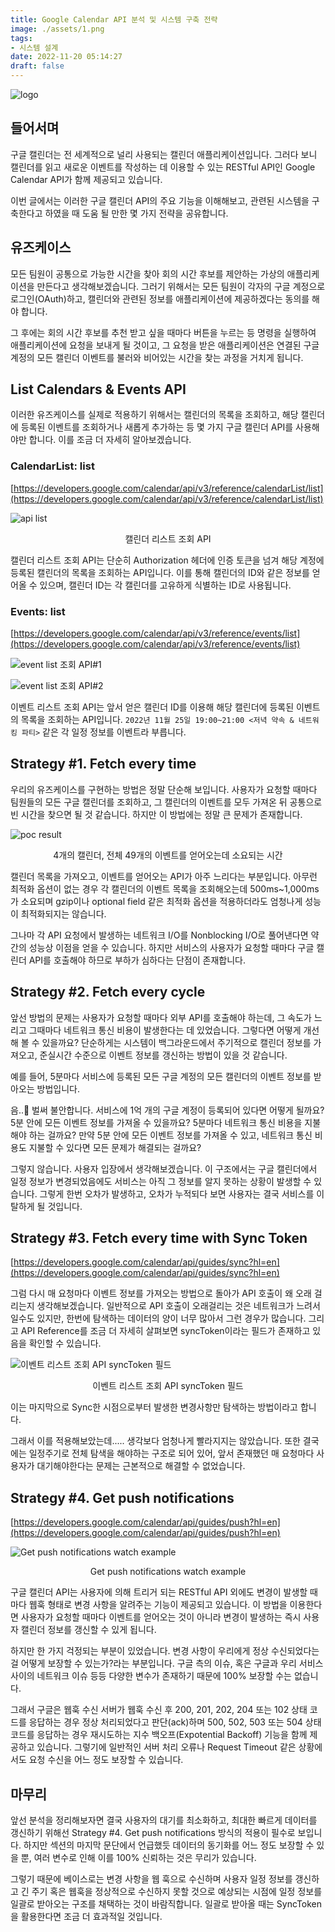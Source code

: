```yaml
---
title: Google Calendar API 분석 및 시스템 구축 전략
image: ./assets/1.png
tags:
- 시스템 설계
date: 2022-11-20 05:14:27
draft: false
---
```


![logo](assets/1.png)

## 들어서며

구글 캘린더는 전 세계적으로 널리 사용되는 캘린더 애플리케이션입니다. 그러다 보니 캘린더를 읽고 새로운 이벤트를 작성하는 데 이용할 수 있는 RESTful API인 Google Calendar API가 함께 제공되고 있습니다.

이번 글에서는 이러한 구글 캘린더 API의 주요 기능을 이해해보고, 관련된 시스템을 구축한다고 하였을 때 도움 될 만한 몇 가지 전략을 공유합니다.

## 유즈케이스

모든 팀원이 공통으로 가능한 시간을 찾아 회의 시간 후보를 제안하는 가상의 애플리케이션을 만든다고 생각해보겠습니다. 그러기 위해서는 모든 팀원이 각자의 구글 계정으로 로그인(OAuth)하고, 캘린더와 관련된 정보를 애플리케이션에 제공하겠다는 동의를 해야 합니다.

그 후에는 회의 시간 후보를 추천 받고 싶을 때마다 버튼을 누르는 등 명령을 실행하여 애플리케이션에 요청을 보내게 될 것이고, 그 요청을 받은 애플리케이션은 연결된 구글 계정의 모든 캘린더 이벤트를 불러와 비어있는 시간을 찾는 과정을 거치게 됩니다.

## List Calendars & Events API

이러한 유즈케이스를 실제로 적용하기 위해서는 캘린더의 목록을 조회하고, 해당 캘린더에 등록된 이벤트를 조회하거나 새롭게 추가하는 등 몇 가지 구글 캘린더 API를 사용해야만 합니다. 이를 조금 더 자세히 알아보겠습니다.

### CalendarList: list

[https://developers.google.com/calendar/api/v3/reference/calendarList/list](https://developers.google.com/calendar/api/v3/reference/calendarList/list)

![api list](assets/2.png)

<center>캘린더 리스트 조회 API</center>

캘린더 리스트 조회 API는 단순히 Authorization 헤더에 인증 토큰을 넘겨 해당 계정에 등록된 캘린더의 목록을 조회하는 API입니다. 이를 통해 캘린더의 ID와 같은 정보를 얻어올 수 있으며, 캘린더 ID는 각 캘린더를 고유하게 식별하는 ID로 사용됩니다.

### Events: list

[https://developers.google.com/calendar/api/v3/reference/events/list](https://developers.google.com/calendar/api/v3/reference/events/list)

![event list 조회 API#1](assets/3.png)

![event list 조회 API#2](assets/4.png)

이벤트 리스트 조회 API는 앞서 얻은 캘린더 ID를 이용해 해당 캘린더에 등록된 이벤트의 목록을 조회하는 API입니다. `2022년 11월 25일 19:00~21:00 <저녁 약속 & 네트워킹 파티>` 같은 각 일정 정보를 이벤트라 부릅니다.

## Strategy #1. Fetch every time

우리의 유즈케이스를 구현하는 방법은 정말 단순해 보입니다. 사용자가 요청할 때마다 팀원들의 모든 구글 캘린더를 조회하고, 그 캘린더의 이벤트를 모두 가져온 뒤 공통으로 빈 시간을 찾으면 될 것 같습니다. 하지만 이 방법에는 정말 큰 문제가 존재합니다.

![poc result](assets/5.png)

<center>4개의 캘린더, 전체 49개의 이벤트를 얻어오는데 소요되는 시간</center>

캘린더 목록을 가져오고, 이벤트를 얻어오는 API가 아주 느리다는 부분입니다. 아무런 최적화 옵션이 없는 경우 각 캘린더의 이벤트 목록을 조회해오는데 500ms~1,000ms가 소요되며 gzip이나 optional field 같은 최적화 옵션을 적용하더라도 엄청나게 성능이 최적화되지는 않습니다.

그나마 각 API 요청에서 발생하는 네트워크 I/O를 Nonblocking I/O로 풀어낸다면 약간의 성능상 이점을 얻을 수 있습니다. 하지만 서비스의 사용자가 요청할 때마다 구글 캘린더 API를 호출해야 하므로 부하가 심하다는 단점이 존재합니다.

## Strategy #2. Fetch every cycle

앞선 방법의 문제는 사용자가 요청할 때마다 외부 API를 호출해야 하는데, 그 속도가 느리고 그때마다 네트워크 통신 비용이 발생한다는 데 있었습니다. 그렇다면 어떻게 개선해 볼 수 있을까요? 단순하게는 시스템이 백그라운드에서 주기적으로 캘린더 정보를 가져오고, 준실시간 수준으로 이벤트 정보를 갱신하는 방법이 있을 것 같습니다.

예를 들어, 5분마다 서비스에 등록된 모든 구글 계정의 모든 캘린더의 이벤트 정보를 받아오는 방법입니다.

음..🤔 벌써 불안합니다. 서비스에 1억 개의 구글 계정이 등록되어 있다면 어떻게 될까요? 5분 안에 모든 이벤트 정보를 가져올 수 있을까요? 5분마다 네트워크 통신 비용을 지불해야 하는 걸까요? 만약 5분 안에 모든 이벤트 정보를 가져올 수 있고, 네트워크 통신 비용도 지불할 수 있다면 모든 문제가 해결되는 걸까요?

그렇지 않습니다. 사용자 입장에서 생각해보겠습니다. 이 구조에서는 구글 캘린더에서 일정 정보가 변경되었음에도 서비스는 아직 그 정보를 알지 못하는 상황이 발생할 수 있습니다. 그렇게 한번 오차가 발생하고, 오차가 누적되다 보면 사용자는 결국 서비스를 이탈하게 될 것입니다.

## Strategy #3. Fetch every time with Sync Token

[https://developers.google.com/calendar/api/guides/sync?hl=en](https://developers.google.com/calendar/api/guides/sync?hl=en)

그럼 다시 매 요청마다 이벤트 정보를 가져오는 방법으로 돌아가 API 호출이 왜 오래 걸리는지 생각해보겠습니다. 일반적으로 API 호출이 오래걸리는 것은 네트워크가 느려서 일수도 있지만, 한번에 탐색하는 데이터의 양이 너무 많아서 그런 경우가 많습니다. 그리고 API Reference를 조금 더 자세히 살펴보면 syncToken이라는 필드가 존재하고 있음을 확인할 수 있습니다.

![이벤트 리스트 조회 API syncToken 필드](assets/6.png)

<center>이벤트 리스트 조회 API syncToken 필드</center>

이는 마지막으로 Sync한 시점으로부터 발생한 변경사항만 탐색하는 방법이라고 합니다.

그래서 이를 적용해보았는데..... 생각보다 엄청나게 빨라지지는 않았습니다. 또한 결국에는 일정주기로 전체 탐색을 해야하는 구조로 되어 있어, 앞서 존재했던 매 요청마다 사용자가 대기해야한다는 문제는 근본적으로 해결할 수 없었습니다.

## Strategy #4. Get push notifications

[https://developers.google.com/calendar/api/guides/push?hl=en](https://developers.google.com/calendar/api/guides/push?hl=en)

![Get push notifications watch example](assets/7.png)

<center>Get push notifications watch example</center>

구글 캘린더 API는 사용자에 의해 트리거 되는 RESTful API 외에도 변경이 발생할 때마다 웹훅 형태로 변경 사항을 알려주는 기능이 제공되고 있습니다. 이 방법을 이용한다면 사용자가 요청할 때마다 이벤트를 얻어오는 것이 아니라 변경이 발생하는 즉시 사용자 캘린더 정보를 갱신할 수 있게 됩니다.

하지만 한 가지 걱정되는 부분이 있었습니다. 변경 사항이 우리에게 정상 수신되었다는 걸 어떻게 보장할 수 있는가?라는 부분입니다. 구글 측의 이슈, 혹은 구글과 우리 서비스 사이의 네트워크 이슈 등등 다양한 변수가 존재하기 때문에 100% 보장할 수는 없습니다.

그래서 구글은 웹훅 수신 서버가 웹훅 수신 후 200, 201, 202, 204 또는 102 상태 코드를 응답하는 경우 정상 처리되었다고 판단(ack)하며 500, 502, 503 또는 504 상태 코드를 응답하는 경우 재시도하는 지수 백오프(Expotential Backoff) 기능을 함께 제공하고 있습니다. 그렇기에 일반적인 서버 처리 오류나 Request Timeout 같은 상황에서도 요청 수신을 어느 정도 보장할 수 있습니다.

## 마무리

앞선 분석을 정리해보자면 결국 사용자의 대기를 최소화하고, 최대한 빠르게 데이터를 갱신하기 위해선 Strategy #4. Get push notifications 방식의 적용이 필수로 보입니다. 하지만 섹션의 마지막 문단에서 언급했듯 데이터의 동기화를 어느 정도 보장할 수 있을 뿐, 여러 변수로 인해 이를 100% 신뢰하는 것은 무리가 있습니다.

그렇기 때문에 베이스로는 변경 사항을 웹 훅으로 수신하며 사용자 일정 정보를 갱신하고 긴 주기 혹은 웹훅을 정상적으로 수신하지 못할 것으로 예상되는 시점에 일정 정보를 일괄로 받아오는 구조를 채택하는 것이 바람직합니다. 일괄로 받아올 때는 SyncToken을 활용한다면 조금 더 효과적일 것입니다.
